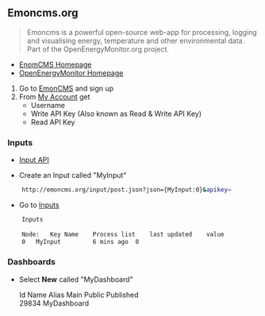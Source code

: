 ## Emoncms.org

> Emoncms is a powerful open-source web-app for processing, logging and visualising energy, temperature and other environmental data. Part of the OpenEnergyMonitor.org project.

- [EnomCMS Homepage](http://www.emoncms.org/)
- [OpenEnergyMonitor Homepage](OpenEnergyMonitor.org)

1. Go to [EmonCMS](http://emoncms.org) and sign up
2. From [My Account](http://emoncms.org/user/view) get
   - Username
   - Write API Key (Also known as Read & Write API Key)
   - Read API Key


### Inputs

- [Input API](http://emoncms.org/input/api)

- Create an Input called "MyInput"

```sh
    http://emoncms.org/input/post.json?json={MyInput:0}&apikey=
```
- Go to [Inputs](http://emoncms.org/input/view)

```sh
    Inputs
    
    Node:	Key	Name	Process list	last updated	value
    0	MyInput			6 mins ago	0			
```

### Dashboards

- Select __New__ called "MyDashboard"


    Id	Name	Alias	Main	Public	Published					
    29834	MyDashboard									